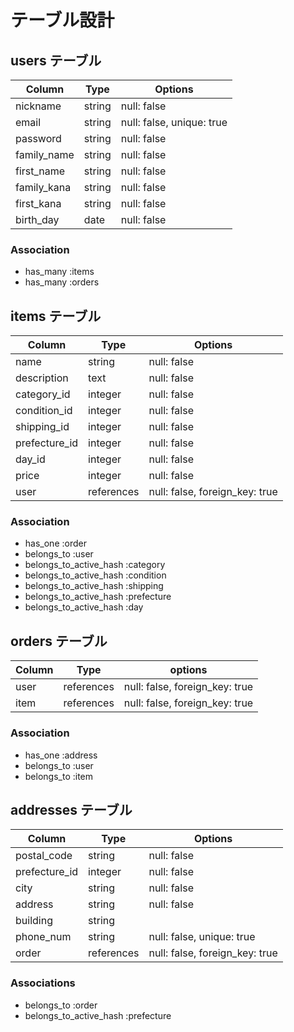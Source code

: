 # テーブル設計

## users テーブル

| Column      | Type   | Options                   |
| ----------- | ------ | ------------------------- |
| nickname    | string | null: false               |
| email       | string | null: false, unique: true |
| password    | string | null: false               |
| family_name | string | null: false               |
| first_name  | string | null: false               |
| family_kana | string | null: false               |
| first_kana  | string | null: false               |
| birth_day   | date   | null: false               |

### Association

- has_many :items
- has_many :orders

## items テーブル

| Column         | Type        | Options                        |
| -------------  | ----------- | ------------------------------ |
| name           | string      | null: false                    |
| description    | text        | null: false                    |
| category_id    | integer     | null: false                    |
| condition_id   | integer     | null: false                    |
| shipping_id    | integer     | null: false                    |
| prefecture_id  | integer     | null: false                    |
| day_id         | integer     | null: false                    |
| price          | integer     | null: false                    |
| user           | references  | null: false, foreign_key: true |

### Association

- has_one :order
- belongs_to :user
- belongs_to_active_hash :category
- belongs_to_active_hash :condition
- belongs_to_active_hash :shipping
- belongs_to_active_hash :prefecture
- belongs_to_active_hash :day

## orders テーブル

| Column | Type       | options                        |
| ------ | ---------- | ------------------------------ |
| user   | references | null: false, foreign_key: true |
| item   | references | null: false, foreign_key: true |

### Association

- has_one :address
- belongs_to :user
- belongs_to :item

## addresses テーブル

| Column        | Type       | Options                        |
| ------------- | ---------- | ------------------------------ |
| postal_code   | string     | null: false                    |
| prefecture_id | integer    | null: false
| city          | string     | null: false                    |
| address       | string     | null: false                    |
| building      | string     |                                |
| phone_num     | string     | null: false, unique: true      |
| order         | references | null: false, foreign_key: true |

### Associations

- belongs_to :order
- belongs_to_active_hash :prefecture